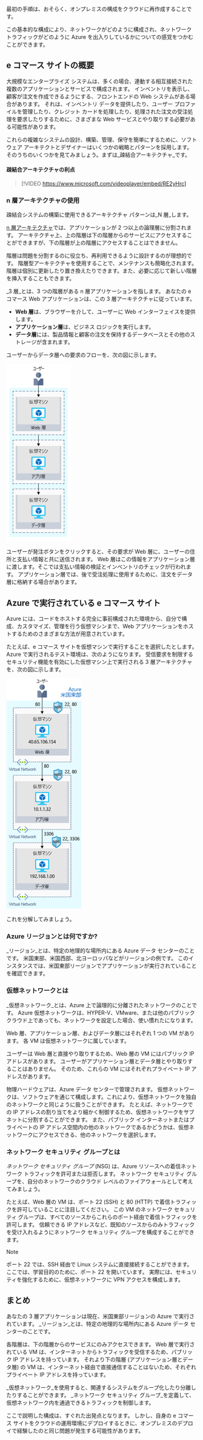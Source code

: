 最初の手順は、おそらく、オンプレミスの構成をクラウドに再作成することです。

この基本的な構成により、ネットワークがどのように構成され、ネットワーク トラフィックがどのように Azure を出入りしているかについての感覚をつかむことができます。

## <a name="your-e-commerce-site-at-a-glance"></a>e コマース サイトの概要

大規模なエンタープライズ システムは、多くの場合、連動する相互接続された複数のアプリケーションとサービスで構成されます。 インベントリを表示し、顧客が注文を作成できるようにする、フロントエンドの Web システムがある場合があります。 それは、インベントリ データを提供したり、ユーザー プロファイルを管理したり、クレジット カードを処理したり、処理された注文の受注処理を要求したりするために、さまざまな Web サービスとやり取りする必要がある可能性があります。

これらの複雑なシステムの設計、構築、管理、保守を簡単にするために、ソフトウェア アーキテクトとデザイナーはいくつかの戦略とパターンを採用します。 そのうちのいくつかを見てみましょう。まずは_疎結合アーキテクチャ_です。

#### <a name="benefits-of-loosely-coupled-architectures"></a>疎結合アーキテクチャの利点

> [!VIDEO https://www.microsoft.com/videoplayer/embed/RE2yHrc]

### <a name="using-an-n-tier-architecture"></a>n 層アーキテクチャの使用

疎結合システムの構築に使用できるアーキテクチャ パターンは_N 層_します。

[n 層アーキテクチャ](https://docs.microsoft.com/azure/architecture/guide/architecture-styles/n-tier)では、アプリケーションが 2 つ以上の論理層に分割されます。 アーキテクチャ上、上の階層は下の階層からのサービスにアクセスすることができますが、下の階層が上の階層にアクセスすることはできません。

階層は問題を分割するのに役立ち、再利用できるように設計するのが理想的です。 階層型アーキテクチャを使用することで、メンテナンスも簡略化されます。 階層は個別に更新したり置き換えたりできます。また、必要に応じて新しい階層を挿入することもできます。

_3 層_とは、3 つの階層がある n 層アプリケーションを指します。 あなたの e コマース Web アプリケーションは、この 3 層アーキテクチャに従っています。

* **Web 層**は、ブラウザーを介して、ユーザーに Web インターフェイスを提供します。
* **アプリケーション層**は、ビジネス ロジックを実行します。
* **データ層**には、製品情報と顧客の注文を保持するデータベースとその他のストレージが含まれます。

ユーザーからデータ層への要求のフローを、次の図に示します。

![各層が専用の仮想マシンでホストされている 3 層アーキテクチャを示す図。](../media/2-three-tier.png)

ユーザーが発注ボタンをクリックすると、その要求が Web 層に、ユーザーの住所と支払い情報と共に送信されます。 Web 層はこの情報をアプリケーション層に渡します。そこでは支払い情報の検証とインベントリのチェックが行われます。 アプリケーション層では、後で受注処理に使用するために、注文をデータ層に格納する場合があります。

## <a name="your-e-commerce-site-running-on-azure"></a>Azure で実行されている e コマース サイト

Azure には、コードをホストする完全に事前構成された環境から、自分で構成、カスタマイズ、管理を行う仮想マシンまで、Web アプリケーションをホストするためのさまざまな方法が用意されています。

たとえば、e コマース サイトを仮想マシンで実行することを選択したとします。 Azure で実行されるテスト環境は、次のようになります。 受信要求を制限するセキュリティ機能を有効にした仮想マシン上で実行される 3 層アーキテクチャを、次の図に示します。 

![各層が個別の仮想マシンで実行されている 3 層アーキテクチャを示す図。 各仮想マシンはその IP アドレスでラベル付けされており、またその独自の仮想ネットワーク内にあります。 各仮想ネットワークは、開かれたポートのリストを含むネットワーク セキュリティ グループを持っています。](../media/2-test-deployment.png)

これを分解してみましょう。

### <a name="what-is-an-azure-region"></a>Azure リージョンとは何ですか?

_リージョン_とは、特定の地理的な場所内にある Azure データ センターのことです。 米国東部、米国西部、北ヨーロッパなどがリージョンの例です。 このインスタンスでは、米国東部リージョンでアプリケーションが実行されていることを確認できます。

### <a name="what-is-a-virtual-network"></a>仮想ネットワークとは

_仮想ネットワーク_とは、Azure 上で論理的に分離されたネットワークのことです。 Azure 仮想ネットワークは、HYPER-V、VMware、または他のパブリック クラウド上であっても、ネットワークを設定した場合、使い慣れたになります。

Web 層、アプリケーション層、およびデータ層にはそれぞれ 1 つの VM があります。 各 VM は仮想ネットワークに属しています。

ユーザーは Web 層と直接やり取りするため、Web 層の VM にはパブリック IP アドレスがあります。 ユーザーがアプリケーション層とデータ層とやり取りすることはありません。 そのため、これらの VM にはそれぞれプライベート IP アドレスがあります。

物理ハードウェアは、Azure データ センターで管理されます。 仮想ネットワークは、ソフトウェアを通じて構成します。これにより、仮想ネットワークを独自のネットワークと同じように扱うことができます。 たとえば、ネットワークでの IP アドレスの割り当てをより細かく制御するため、仮想ネットワークをサブネットに分割することができます。 また、パブリック インターネットまたはプライベートの IP アドレス空間内の他のネットワークであるかどうかは、仮想ネットワークにアクセスできる、他のネットワークを選択します。

### <a name="whats-a-network-security-group"></a>ネットワーク セキュリティ グループとは

_ネットワーク セキュリティ グループ_ (NSG) は、Azure リソースへの着信ネットワーク トラフィックを許可または拒否します。 ネットワーク セキュリティ グループを、自分のネットワークのクラウド レベルのファイアウォールとして考えてみましょう。

たとえば、Web 層の VM は、ポート 22 (SSH) と 80 (HTTP) で着信トラフィックを許可していることに注目してください。 この VM のネットワーク セキュリティ グループは、すべてのソースからこれらのポート経由で着信トラフィックを許可します。 信頼できる IP アドレスなど、既知のソースからのみトラフィックを受け入れるようにネットワーク セキュリティ グループを構成することができます。

> [!NOTE]
> ポート 22 では、SSH 経由で Linux システムに直接接続することができます。 ここでは、学習目的のために、ポート 22 を開いています。 実際には、セキュリティを強化するために、仮想ネットワークに VPN アクセスを構成します。

## <a name="summary"></a>まとめ

あなたの 3 層アプリケーションは現在、米国東部リージョンの Azure で実行されています。 _リージョン_とは、特定の地理的な場所内にある Azure データ センターのことです。

各階層は、下の階層からのサービスにのみアクセスできます。 Web 層で実行されている VM は、インターネットからトラフィックを受信するため、パブリック IP アドレスを持っています。 それより下の階層 (アプリケーション層とデータ層) の VM は、インターネット経由で直接通信することはないため、それぞれプライベート IP アドレスを持っています。

_仮想ネットワーク_を使用すると、関連するシステムをグループ化したり分離したりすることができます。 _ネットワーク セキュリティ グループ_を定義して、仮想ネットワーク内を通過できるトラフィックを制御します。

ここで説明した構成は、すぐれた出発点となります。 しかし、自身の e コマース サイトをクラウドの運用環境にデプロイするときに、オンプレミスのデプロイで経験したのと同じ問題が発生する可能性があります。
